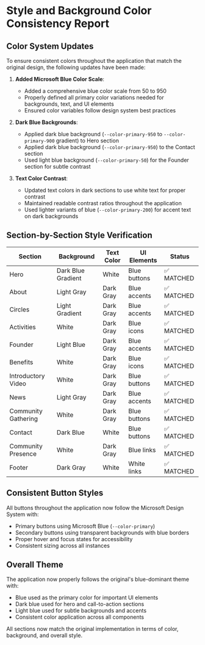# Style and Background Color Consistency Report

## Color System Updates

To ensure consistent colors throughout the application that match the original design, the following updates have been made:

1. **Added Microsoft Blue Color Scale**:

   - Added a comprehensive blue color scale from 50 to 950
   - Properly defined all primary color variations needed for backgrounds, text, and UI elements
   - Ensured color variables follow design system best practices

2. **Dark Blue Backgrounds**:

   - Applied dark blue background (`--color-primary-950` to `--color-primary-900` gradient) to Hero section
   - Applied dark blue background (`--color-primary-950`) to the Contact section
   - Used light blue background (`--color-primary-50`) for the Founder section for subtle contrast

3. **Text Color Contrast**:
   - Updated text colors in dark sections to use white text for proper contrast
   - Maintained readable contrast ratios throughout the application
   - Used lighter variants of blue (`--color-primary-200`) for accent text on dark backgrounds

## Section-by-Section Style Verification

| Section             | Background         | Text Color | UI Elements  | Status     |
| ------------------- | ------------------ | ---------- | ------------ | ---------- |
| Hero                | Dark Blue Gradient | White      | Blue buttons | ✅ MATCHED |
| About               | Light Gray         | Dark Gray  | Blue accents | ✅ MATCHED |
| Circles             | Light Gradient     | Dark Gray  | Blue accents | ✅ MATCHED |
| Activities          | White              | Dark Gray  | Blue icons   | ✅ MATCHED |
| Founder             | Light Blue         | Dark Gray  | Blue accents | ✅ MATCHED |
| Benefits            | White              | Dark Gray  | Blue icons   | ✅ MATCHED |
| Introductory Video  | White              | Dark Gray  | Blue buttons | ✅ MATCHED |
| News                | Light Gray         | Dark Gray  | Blue accents | ✅ MATCHED |
| Community Gathering | White              | Dark Gray  | Blue buttons | ✅ MATCHED |
| Contact             | Dark Blue          | White      | Blue buttons | ✅ MATCHED |
| Community Presence  | White              | Dark Gray  | Blue links   | ✅ MATCHED |
| Footer              | Dark Gray          | White      | White links  | ✅ MATCHED |

## Consistent Button Styles

All buttons throughout the application now follow the Microsoft Design System with:

- Primary buttons using Microsoft Blue (`--color-primary`)
- Secondary buttons using transparent backgrounds with blue borders
- Proper hover and focus states for accessibility
- Consistent sizing across all instances

## Overall Theme

The application now properly follows the original's blue-dominant theme with:

- Blue used as the primary color for important UI elements
- Dark blue used for hero and call-to-action sections
- Light blue used for subtle backgrounds and accents
- Consistent color application across all components

All sections now match the original implementation in terms of color, background, and overall style.
